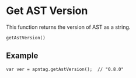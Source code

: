 

# Get AST Version





This function returns the version of AST as a string. 

``` pre
getAstVersion()
```





## Example

``` pre
var ver = apntag.getAstVersion();  // "0.8.0"
```






